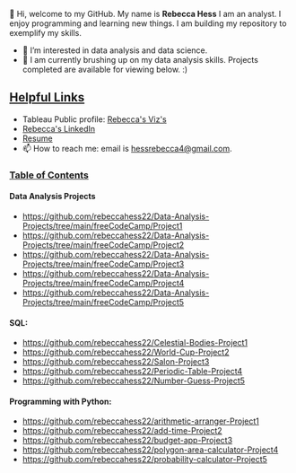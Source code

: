 👋 Hi, welcome to my GitHub. My name is **Rebecca Hess**  I am an analyst. I enjoy programming and learning new things. I am building my repository to exemplify my skills. 

- 👀 I’m interested in data analysis and data science. 
- 🌱 I am currently brushing up on my data analysis skills. Projects completed are available for viewing below. :)

<h2 style="text-decoration: underline;">Helpful Links</h2>

- Tableau Public profile: <a href="https://public.tableau.com/app/profile/rebecca.jo.hess/vizzes">Rebecca's Viz's</a>
- <a href="https://www.linkedin.com/in/rebecca-hess-293391174/">Rebecca's LinkedIn</a>
- <a href="https://docs.google.com/document/d/1igPRg9dT7tB9sGB358Yds9Rp041M0_DH/edit?usp=drive_link&ouid=106111808802892379304&rtpof=true&sd=true">Resume</a>
- 📫 How to reach me: email is hessrebecca4@gmail.com.

  
<h3 style="text-decoration: underline;">Table of Contents</h3>

#### Data Analysis Projects
- https://github.com/rebeccahess22/Data-Analysis-Projects/tree/main/freeCodeCamp/Project1 
- https://github.com/rebeccahess22/Data-Analysis-Projects/tree/main/freeCodeCamp/Project2
- https://github.com/rebeccahess22/Data-Analysis-Projects/tree/main/freeCodeCamp/Project3
- https://github.com/rebeccahess22/Data-Analysis-Projects/tree/main/freeCodeCamp/Project4
- https://github.com/rebeccahess22/Data-Analysis-Projects/tree/main/freeCodeCamp/Project5

#### SQL: 
- https://github.com/rebeccahess22/Celestial-Bodies-Project1
- https://github.com/rebeccahess22/World-Cup-Project2
- https://github.com/rebeccahess22/Salon-Project3 
- https://github.com/rebeccahess22/Periodic-Table-Project4
- https://github.com/rebeccahess22/Number-Guess-Project5

#### Programming with Python: 
- https://github.com/rebeccahess22/arithmetic-arranger-Project1
- https://github.com/rebeccahess22/add-time-Project2
- https://github.com/rebeccahess22/budget-app-Project3
- https://github.com/rebeccahess22/polygon-area-calculator-Project4
- https://github.com/rebeccahess22/probability-calculator-Project5

<!---
rebeccahess22/rebeccahess22 is a ✨ special ✨ repository because its `README.md` (this file) appears on your GitHub profile.
You can click the Preview link to take a look at your changes.
--->
